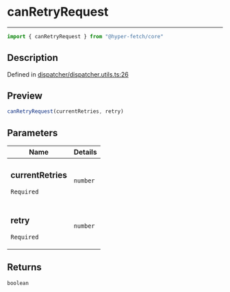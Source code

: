 

# canRetryRequest

<div class="api-docs__separator" data-reactroot="">

---

</div><div class="api-docs__import" data-reactroot="">

```ts
import { canRetryRequest } from "@hyper-fetch/core"
```

</div><div class="api-docs__section">

## Description

</div><div class="api-docs__description"><span class="api-docs__do-not-parse">



</span></div><p class="api-docs__definition">

Defined in [dispatcher/dispatcher.utils.ts:26](https://github.com/BetterTyped/hyper-fetch/blob/4197368e/packages/core/src/dispatcher/dispatcher.utils.ts#L26)

</p><div class="api-docs__section">

## Preview

</div><div class="api-docs__preview fn">

```ts
canRetryRequest(currentRetries, retry)
```

</div><div class="api-docs__section">

## Parameters

</div><div class="api-docs__parameters"><table><thead><tr><th>Name</th><th>Details</th></tr></thead><tbody><tr param-data="currentRetries"><td class="api-docs__param-name required">

### currentRetries 

`Required`

</td><td class="api-docs__param-type">

`number`

</td></tr><tr param-data="retry"><td class="api-docs__param-name required">

### retry 

`Required`

</td><td class="api-docs__param-type">

`number`

</td></tr></tbody></table></div><div class="api-docs__section">

## Returns

</div><div class="api-docs__returns">

```ts
boolean
```

</div>